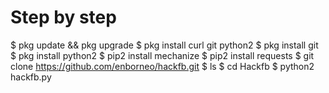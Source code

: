 # Step by step
$ pkg update && pkg upgrade
$ pkg install curl git python2
$ pkg install git
$ pkg install python2
$ pip2 install mechanize
$ pip2 install requests
$ git clone https://github.com/enborneo/hackfb.git
$ ls
$ cd Hackfb
$ python2 hackfb.py
